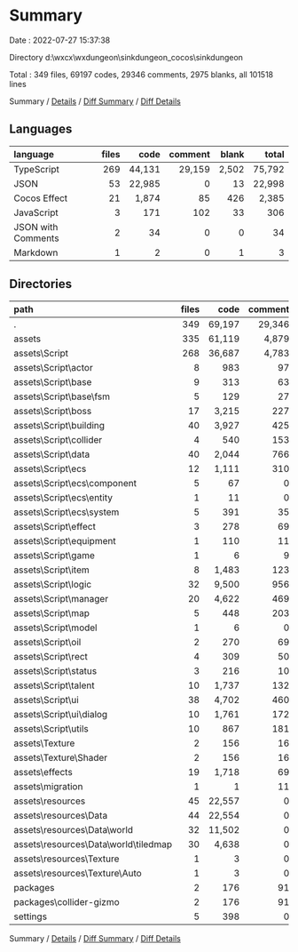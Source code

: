 # Summary

Date : 2022-07-27 15:37:38

Directory d:\\wxcx\\wxdungeon\\sinkdungeon_cocos\\sinkdungeon

Total : 349 files,  69197 codes, 29346 comments, 2975 blanks, all 101518 lines

Summary / [Details](details.md) / [Diff Summary](diff.md) / [Diff Details](diff-details.md)

## Languages
| language | files | code | comment | blank | total |
| :--- | ---: | ---: | ---: | ---: | ---: |
| TypeScript | 269 | 44,131 | 29,159 | 2,502 | 75,792 |
| JSON | 53 | 22,985 | 0 | 13 | 22,998 |
| Cocos Effect | 21 | 1,874 | 85 | 426 | 2,385 |
| JavaScript | 3 | 171 | 102 | 33 | 306 |
| JSON with Comments | 2 | 34 | 0 | 0 | 34 |
| Markdown | 1 | 2 | 0 | 1 | 3 |

## Directories
| path | files | code | comment | blank | total |
| :--- | ---: | ---: | ---: | ---: | ---: |
| . | 349 | 69,197 | 29,346 | 2,975 | 101,518 |
| assets | 335 | 61,119 | 4,879 | 2,685 | 68,683 |
| assets\\Script | 268 | 36,687 | 4,783 | 2,248 | 43,718 |
| assets\\Script\\actor | 8 | 983 | 97 | 38 | 1,118 |
| assets\\Script\\base | 9 | 313 | 63 | 53 | 429 |
| assets\\Script\\base\\fsm | 5 | 129 | 27 | 36 | 192 |
| assets\\Script\\boss | 17 | 3,215 | 227 | 173 | 3,615 |
| assets\\Script\\building | 40 | 3,927 | 425 | 314 | 4,666 |
| assets\\Script\\collider | 4 | 540 | 153 | 65 | 758 |
| assets\\Script\\data | 40 | 2,044 | 766 | 156 | 2,966 |
| assets\\Script\\ecs | 12 | 1,111 | 310 | 174 | 1,595 |
| assets\\Script\\ecs\\component | 5 | 67 | 0 | 16 | 83 |
| assets\\Script\\ecs\\entity | 1 | 11 | 0 | 1 | 12 |
| assets\\Script\\ecs\\system | 5 | 391 | 35 | 25 | 451 |
| assets\\Script\\effect | 3 | 278 | 69 | 26 | 373 |
| assets\\Script\\equipment | 1 | 110 | 11 | 7 | 128 |
| assets\\Script\\game | 1 | 6 | 9 | 8 | 23 |
| assets\\Script\\item | 8 | 1,483 | 123 | 87 | 1,693 |
| assets\\Script\\logic | 32 | 9,500 | 956 | 412 | 10,868 |
| assets\\Script\\manager | 20 | 4,622 | 469 | 154 | 5,245 |
| assets\\Script\\map | 5 | 448 | 203 | 38 | 689 |
| assets\\Script\\model | 1 | 6 | 0 | 0 | 6 |
| assets\\Script\\oil | 2 | 270 | 69 | 34 | 373 |
| assets\\Script\\rect | 4 | 309 | 50 | 26 | 385 |
| assets\\Script\\status | 3 | 216 | 10 | 14 | 240 |
| assets\\Script\\talent | 10 | 1,737 | 132 | 91 | 1,960 |
| assets\\Script\\ui | 38 | 4,702 | 460 | 323 | 5,485 |
| assets\\Script\\ui\\dialog | 10 | 1,761 | 172 | 91 | 2,024 |
| assets\\Script\\utils | 10 | 867 | 181 | 55 | 1,103 |
| assets\\Texture | 2 | 156 | 16 | 51 | 223 |
| assets\\Texture\\Shader | 2 | 156 | 16 | 51 | 223 |
| assets\\effects | 19 | 1,718 | 69 | 375 | 2,162 |
| assets\\migration | 1 | 1 | 11 | 2 | 14 |
| assets\\resources | 45 | 22,557 | 0 | 9 | 22,566 |
| assets\\resources\\Data | 44 | 22,554 | 0 | 9 | 22,563 |
| assets\\resources\\Data\\world | 32 | 11,502 | 0 | 1 | 11,503 |
| assets\\resources\\Data\\world\\tiledmap | 30 | 4,638 | 0 | 1 | 4,639 |
| assets\\resources\\Texture | 1 | 3 | 0 | 0 | 3 |
| assets\\resources\\Texture\\Auto | 1 | 3 | 0 | 0 | 3 |
| packages | 2 | 176 | 91 | 31 | 298 |
| packages\\collider-gizmo | 2 | 176 | 91 | 31 | 298 |
| settings | 5 | 398 | 0 | 3 | 401 |

Summary / [Details](details.md) / [Diff Summary](diff.md) / [Diff Details](diff-details.md)